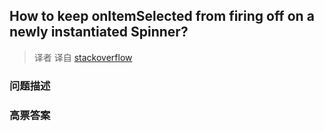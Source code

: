 ## How to keep onItemSelected from firing off on a newly instantiated Spinner?

> 译者 译自 [stackoverflow](http://stackoverflow.com/questions/2562248/how-to-keep-onitemselected-from-firing-off-on-a-newly-instantiated-spinner) 

### 问题描述 

### 高票答案 

